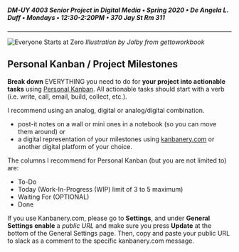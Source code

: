 ##### DM-UY 4003 Senior Project in Digital Media • Spring 2020 • De Angela L. Duff • Mondays • 12:30-2:20PM • 370 Jay St Rm 311

---
![Everyone Starts at Zero](http://teaching.polishedsolid.com/images/gettoworkbook_something.jpg) 
*Illustration by Jolby from gettoworkbook*

## Personal Kanban / Project Milestones
**Break down** EVERYTHING you need to do for **your project into actionable tasks** using [Personal Kanban](http://personalkanban.com/pk/personal-kanban-101/). All actionable tasks should start with a verb (i.e. write, call, email, build, collect, etc.). 

I recommend using an analog, digital or analog/digital combination. 

* post-it notes on a wall or mini ones in a notebook (so you can move them around) or
* a digital representation of your milestones using [kanbanery.com](http://kanbanery.com) or another digital platform of your choice.

The columns I recommend for Personal Kanban (but you are not limited to) are:
* To-Do
* Today (Work-In-Progress (WIP) limit of 3 to 5 maximum)
* Waiting For (OPTIONAL)
* Done

If you use Kanbanery.com, please go to **Settings**, and under **General Settings** **enable** a *public URL* and make sure you press **Update** at the bottom of the General Settings page. Then, copy and paste your public URL to slack as a comment to the specific kanbanery.com message.
